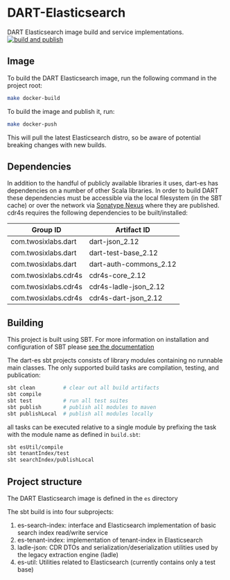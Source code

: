 # DART-Elasticsearch

DART Elasticsearch image build and service implementations.  
[![build and publish](https://github.com/twosixlabs-dart/dart-es/actions/workflows/build-and-publish.yml/badge.svg)](https://github.com/twosixlabs-dart/dart-es/actions/workflows/build-and-publish.yml)

## Image

To build the DART Elasticsearch image, run the following command in the project root:

```bash
make docker-build
```

To build the image and publish it, run:

```bash
make docker-push
```

This will pull the latest Elasticsearch distro, so be aware of potential breaking changes
with new builds.

## Dependencies
In addition to the handful of publicly available libraries it uses, dart-es has dependencies on a
number of other Scala libraries. In order to build DART these dependencies must be accessible
via the local filesystem (in the SBT cache) or over the network via
[Sonatype Nexus](https://www.sonatype.com/products/repository-oss-download) where they are
published. cdr4s requires the following dependencies to be built/installed:

| Group ID             | Artifact ID            |
|----------------------|------------------------|
| com.twosixlabs.dart  | dart-json_2.12         |
| com.twosixlabs.dart  | dart-test-base_2.12    |
| com.twosixlabs.dart  | dart-auth-commons_2.12 |
| com.twosixlabs.cdr4s | cdr4s-core_2.12        |
| com.twosixlabs.cdr4s | cdr4s-ladle-json_2.12  |
| com.twosixlabs.cdr4s | cdr4s-dart-json_2.12   |

## Building
This project is built using SBT. For more information on installation and configuration
of SBT please [see the documentation](https://www.scala-sbt.org/1.x/docs/)

The dart-es sbt projects consists of library modules containing no runnable main classes. 
The only supported build tasks are compilation, testing, and publication:

```bash
sbt clean         # clear out all build artifacts
sbt compile       
sbt test          # run all test suites
sbt publish       # publish all modules to maven
sbt publishLocal  # publish all modules locally
```

all tasks can be executed relative to a single module by prefixing the task with the
module name as defined in `build.sbt`:

```bash
sbt esUtil/compile
sbt tenantIndex/test
sbt searchIndex/publishLocal
```

## Project structure

The DART Elasticsearch image is defined in the `es` directory

The sbt build is into four subprojects:

1. es-search-index: interface and Elasticsearch implementation of basic search index read/write service
2. es-tenant-index: implementation of tenant-index in Elasticsearch
3. ladle-json: CDR DTOs and serialization/deserialization utilities used by the legacy extraction engine (ladle)
4. es-util: Utilities related to Elasticsearch (currently contains only a test base)
